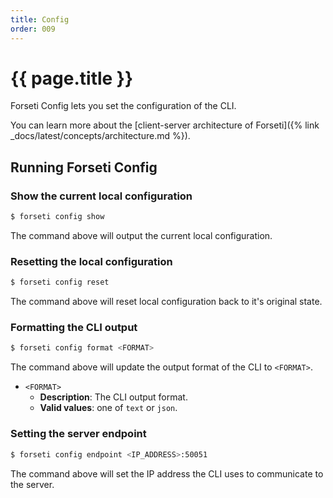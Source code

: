 ```yaml
---
title: Config
order: 009
---
```


# {{ page.title }}

Forseti Config lets you set the configuration of the CLI.

You can learn more about the [client-server architecture of Forseti]({% link _docs/latest/concepts/architecture.md %}).

## Running Forseti Config

### Show the current local configuration

```bash
$ forseti config show
```

The command above will output the current local configuration. 

### Resetting the local configuration

```bash
$ forseti config reset
```

The command above will reset local configuration back to it's original state.

### Formatting the CLI output

```bash
$ forseti config format <FORMAT>
```

The command above will update the output format of the CLI to `<FORMAT>`.

* `<FORMAT>`
  * **Description**: The CLI output format.
  * **Valid values**: one of `text` or `json`.

### Setting the server endpoint

```bash
$ forseti config endpoint <IP_ADDRESS>:50051
```

The command above will set the IP address the CLI uses to communicate to the server.

